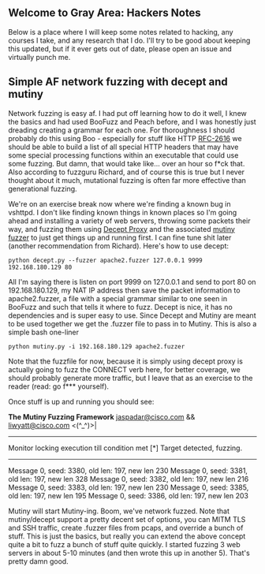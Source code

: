 ## Welcome to Gray Area: Hackers Notes

Below is a place where I will keep some notes related to hacking, any courses I take, and any research that I do. I'll try to be good about keeping this updated, but if it ever gets out of date, please open an issue and virtually punch me.

## Simple AF network fuzzing with decept and mutiny

Network fuzzing is easy af. I had put off learning how to do it well, I knew the basics and had used BooFuzz and Peach before, and I was honestly just dreading creating a grammar for each one. For thoroughness I should probably do this using Boo - especially for stuff like HTTP [RFC-2616](https://tools.ietf.org/html/rfc2616) we should be able to build a list of all special HTTP headers that may have some special processing functions within an executable that could use some fuzzing. But damn, that would take like... over an hour so f\*ck that. Also according to fuzzguru Richard, and of course this is true but I never thought about it much, mutational fuzzing is often far more effective than generational fuzzing. 

We're on an exercise break now where we're finding a known bug in vshttpd. I don't like finding known things in known places so I'm going ahead and installing a variety of web servers, throwing some packets their way, and fuzzing them using [Decept Proxy](https://github.com/Cisco-Talos/Decept) and the associated [mutiny fuzzer](https://github.com/Cisco-Talos/mutiny-fuzzer) to just get things up and running first. I can fine tune shit later (another recommendation from Richard). Here's how to use decept:

`python decept.py --fuzzer apache2.fuzzer 127.0.0.1 9999 192.168.180.129 80`

All I'm saying there is listen on port 9999 on 127.0.0.1 and send to port 80 on 192.168.180.129, my NAT IP address then save the packet information to apache2.fuzzer, a file with a special grammar similar to one seen in BooFuzz and such that tells it where to fuzz. Decept is nice, it has no dependencies and is super easy to use. Since Decept and Mutiny are meant to be used together we get the .fuzzer file to pass in to Mutiny. This is also a simple bash one-liner

`python mutiny.py -i 192.168.180.129 apache2.fuzzer`

Note that the fuzzfile for now, because it is simply using decept proxy is actually going to fuzz the CONNECT verb here, for better coverage, we should probably generate more traffic, but I leave that as an exercise to the reader (read: go f*** yourself).

Once stuff is up and running you should see:

**********The Mutiny Fuzzing Framework**********
jaspadar@cisco.com && liwyatt@cisco.com <(^_^)>|
************************************************
Monitor locking execution till condition met
[*] Target detected, fuzzing.
************************************************
Message 0, seed: 3380, old len: 197, new len 230
Message 0, seed: 3381, old len: 197, new len 328
Message 0, seed: 3382, old len: 197, new len 216
Message 0, seed: 3383, old len: 197, new len 230
Message 0, seed: 3385, old len: 197, new len 195
Message 0, seed: 3386, old len: 197, new len 203


Mutiny will start Mutiny-ing. Boom, we've network fuzzed. Note that mutiny/decept support a pretty decent set of options, you can MITM TLS and SSH traffic, create .fuzzer files from pcaps, and override a bunch of stuff. This is just the basics, but really you can extend the above concept quite a bit to fuzz a bunch of stuff quite quickly. I started fuzzing 3 web servers in about 5-10 minutes (and then wrote this up in another 5). That's pretty damn good.
